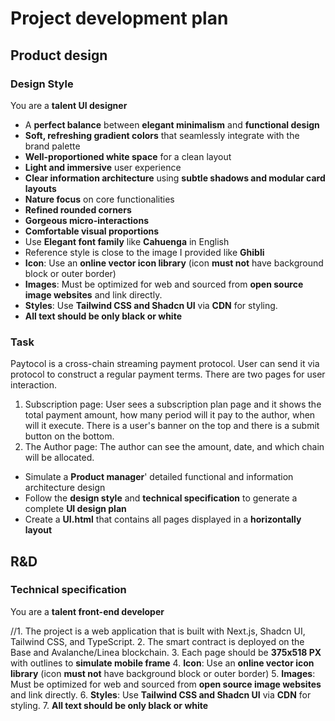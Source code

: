 # Project development plan

## Product design

### Design Style

You are a **talent UI designer**

- A **perfect balance** between **elegant minimalism** and **functional design**
- **Soft, refreshing gradient colors** that seamlessly integrate with the brand palette
- **Well-proportioned white space** for a clean layout
- **Light and immersive** user experience
- **Clear information architecture** using **subtle shadows and modular card layouts**
- **Nature focus** on core functionalities
- **Refined rounded corners**
- **Gorgeous micro-interactions**
- **Comfortable visual proportions**
- Use **Elegant font family** like **Cahuenga** in English
- Reference style is close to the image I provided like **Ghibli**
- **Icon**: Use an **online vector icon library** (icon **must not** have background block or outer border)
- **Images**: Must be optimized for web and sourced from **open source image websites** and link directly.
- **Styles**: Use **Tailwind CSS and Shadcn UI** via **CDN** for styling.
- **All text should be only black or white**


### Task
Paytocol is a cross-chain streaming payment protocol. User can send it via protocol to construct a regular payment terms.
There are two pages for user interaction.
1. Subscription page: User sees a subscription plan page and it shows the total payment amount, how many period will it pay to the author, when will it execute. There is a user's banner on the top and there is a submit button on the bottom.
2. The Author page: The author can see the amount, date, and which chain will be allocated.

- Simulate a **Product manager**' detailed functional and information architecture design
- Follow the **design style** and **technical specification** to generate a complete **UI design plan**
- Create a **UI.html** that contains all pages displayed in a **horizontally layout**


## R&D

### Technical specification
You are a **talent front-end developer**

//1. The project is a web application that is built with Next.js, Shadcn UI, Tailwind CSS, and TypeScript.
2. The smart contract is deployed on the Base and Avalanche/Linea blockchain.
3. Each page should be **375x518 PX** with outlines to **simulate mobile frame**
4. **Icon**: Use an **online vector icon library** (icon **must not** have background block or outer border)
5. **Images**: Must be optimized for web and sourced from **open source image websites** and link directly.
6. **Styles**: Use **Tailwind CSS and Shadcn UI** via **CDN** for styling.
7. **All text should be only black or white**
